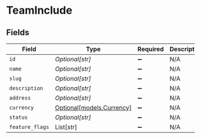 # TeamInclude


## Fields

| Field                                              | Type                                               | Required                                           | Description                                        |
| -------------------------------------------------- | -------------------------------------------------- | -------------------------------------------------- | -------------------------------------------------- |
| `id`                                               | *Optional[str]*                                    | :heavy_minus_sign:                                 | N/A                                                |
| `name`                                             | *Optional[str]*                                    | :heavy_minus_sign:                                 | N/A                                                |
| `slug`                                             | *Optional[str]*                                    | :heavy_minus_sign:                                 | N/A                                                |
| `description`                                      | *Optional[str]*                                    | :heavy_minus_sign:                                 | N/A                                                |
| `address`                                          | *Optional[str]*                                    | :heavy_minus_sign:                                 | N/A                                                |
| `currency`                                         | [Optional[models.Currency]](../models/currency.md) | :heavy_minus_sign:                                 | N/A                                                |
| `status`                                           | *Optional[str]*                                    | :heavy_minus_sign:                                 | N/A                                                |
| `feature_flags`                                    | List[*str*]                                        | :heavy_minus_sign:                                 | N/A                                                |